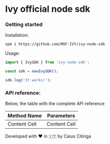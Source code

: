 # Ivy official node sdk

### Getting started

Installation:

```
npm i https://github.com/MOF-IVY/ivy-node-sdk
```

Usage:

```ts
import { IvySDK } from 'ivy-node-sdk';

const sdk = newIvySDK();

sdk.log('It works!');
```

### API reference:

Below, the table with the complete API reference

| Method Name  | Parameters   |
| ------------ | ------------ |
| Content Cell | Content Cell |

Developed with ❤️ in 🇮🇹 by Caius Citiriga
